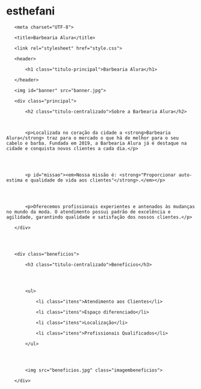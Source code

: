 # esthefani <html lang="pt-br">

   <head>

       <meta charset="UTF-8">

       <title>Barbearia Alura</title>

       <link rel="stylesheet" href="style.css">

   </head>




   <body>

       <header>

           <h1 class="titulo-principal">Barbearia Alura</h1>

       </header>

       <img id="banner" src="banner.jpg">

       <div class="principal">

           <h2 class="titulo-centralizado">Sobre a Barbearia Alura</h2>

   

           <p>Localizada no coração da cidade a <strong>Barbearia Alura</strong> traz para o mercado o que há de melhor para o seu cabelo e barba. Fundada em 2019, a Barbearia Alura já é destaque na cidade e conquista novos clientes a cada dia.</p>




           <p id="missao"><em>Nossa missão é: <strong>"Proporcionar auto-estima e qualidade de vida aos clientes"</strong>.</em></p>




           <p>Oferecemos profissionais experientes e antenados às mudanças no mundo da moda. O atendimento possui padrão de excelência e agilidade, garantindo qualidade e satisfação dos nossos clientes.</p>

       </div>




       <div class="beneficios">

           <h3 class="titulo-centralizado">Benefícios</h3>




           <ul>

               <li class="itens">Atendimento aos Clientes</li>

               <li class="itens">Espaço diferenciado</li>

               <li class="itens">Localização</li>

               <li class="itens">Profissionais Qualificados</li>

           </ul>




           <img src="beneficios.jpg" class="imagembeneficios">

       </div>

   </body>

</html>

